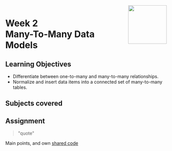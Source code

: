 <a href="../">
  <img src="/img/Database_Design_and_Basic_SQL_in_PostgreSQL_logo.avif" width="120" align="right">
</a>

# Week 2 <br> Many-To-Many Data Models

## Learning Objectives
- Differentiate between one-to-many and many-to-many relationships.
- Normalize and insert data items into a connected set of many-to-many tables.

## Subjects covered


## Assignment

>"quote"

Main points, and own [shared code](./code.language) 
